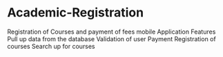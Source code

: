 # Academic-Registration
Registration of Courses and payment of fees mobile Application
Features
    Pull up data from the database
    Validation of user
    Payment
    Registration of courses
    Search up for courses
